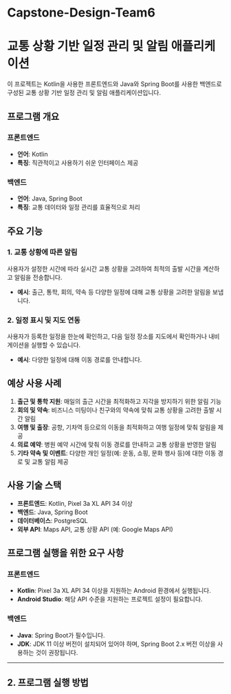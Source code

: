 # Capstone-Design-Team6
# 교통 상황 기반 일정 관리 및 알림 애플리케이션

이 프로젝트는 Kotlin을 사용한 프론트엔드와 Java와 Spring Boot를 사용한 백엔드로 구성된 교통 상황 기반 일정 관리 및 알림 애플리케이션입니다.

## 프로그램 개요

### 프론트엔드
- **언어**: Kotlin
- **특징**: 직관적이고 사용하기 쉬운 인터페이스 제공

### 백엔드
- **언어**: Java, Spring Boot
- **특징**: 교통 데이터와 일정 관리를 효율적으로 처리

## 주요 기능

### 1. 교통 상황에 따른 알림
사용자가 설정한 시간에 따라 실시간 교통 상황을 고려하여 최적의 출발 시간을 계산하고 알림을 전송합니다.

- **예시**: 출근, 통학, 회의, 약속 등 다양한 일정에 대해 교통 상황을 고려한 알림을 보냅니다.

### 2. 일정 표시 및 지도 연동
사용자가 등록한 일정을 한눈에 확인하고, 다음 일정 장소를 지도에서 확인하거나 내비게이션을 실행할 수 있습니다.

- **예시**: 다양한 일정에 대해 이동 경로를 안내합니다.

## 예상 사용 사례

1. **출근 및 통학 지원**: 매일의 출근 시간을 최적화하고 지각을 방지하기 위한 알림 기능
2. **회의 및 약속**: 비즈니스 미팅이나 친구와의 약속에 맞춰 교통 상황을 고려한 출발 시간 알림
3. **여행 및 출장**: 공항, 기차역 등으로의 이동을 최적화하고 여행 일정에 맞춰 알림을 제공
4. **의료 예약**: 병원 예약 시간에 맞춰 이동 경로를 안내하고 교통 상황을 반영한 알림
5. **기타 약속 및 이벤트**: 다양한 개인 일정(예: 운동, 쇼핑, 문화 행사 등)에 대한 이동 경로 및 교통 알림 제공

## 사용 기술 스택

- **프론트엔드**: Kotlin, Pixel 3a XL API 34 이상
- **백엔드**: Java, Spring Boot
- **데이터베이스**: PostgreSQL
- **외부 API**: Maps API, 교통 상황 API (예: Google Maps API)

## 프로그램 실행을 위한 요구 사항

### 프론트엔드

- **Kotlin**: Pixel 3a XL API 34 이상을 지원하는 Android 환경에서 실행됩니다.
- **Android Studio**: 해당 API 수준을 지원하는 프로젝트 설정이 필요합니다.

### 백엔드

- **Java**: Spring Boot가 필수입니다.
- **JDK**: JDK 11 이상 버전이 설치되어 있어야 하며, Spring Boot 2.x 버전 이상을 사용하는 것이 권장됩니다.

---

## 2. 프로그램 실행 방법
